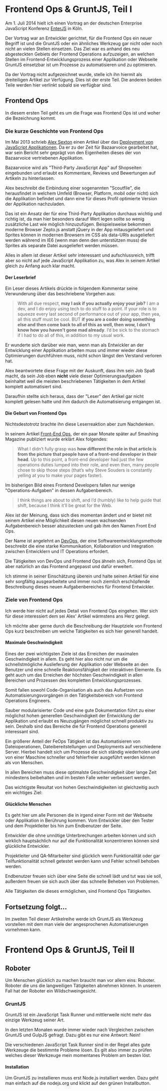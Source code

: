 # Frontend Ops & GruntJS, Teil I

Am 1. Juli 2014 hielt ich einen Vortrag an der deutschen Enterprise JavaScript Konferenz [EnterJS](http://enterjs.de) in Köln.

Der Vortrag war an Entwickler gerichtet, für die Frontend Ops ein neuer Begriff ist und die GruntJS oder ein ähnliches Werkzeug gar nicht oder noch nicht an vielen Stellen einsetzen. Das Ziel war es anhand des neu abgesteckten Gebiets der Frontend Operations aufzuzeigen, an welchen Stellen im Frontend-Entwicklungsprozess einer Applikation oder Webseite GruntJS einsetzbar ist um Prozesse zu automatisieren und zu optimieren.

Da der Vortrag nicht aufgezeichnet wurde, stelle ich ihn hiermit als dreiteiligen Artikel zur Verfügung. Dies ist der erste Teil. Die anderen beiden Teile werden hier verlinkt sobald sie verfügbar sind.

## Frontend Ops

In diesem ersten Teil geht es um die Frage was Frontend Ops ist und woher die Bezeichnung kommt.

### Die kurze Geschichte von Frontend Ops

Im Mai 2013 schrieb [Alex Sexton](http://alexsexton.com) einen Artikel über das [Deployment von JavaScript Applikationen](https://alexsexton.com/blog/2013/03/deploying-javascript-applications/). Da er zu der Zeit für Bazaarvoice gearbeitet hat, war sein Bericht sehr geprägt von den Eigenheiten dieses der von Bazaarvoice vertriebenen Applikation. 

Bazaarvoice wird als "Third-Party JavaScript App" auf Shopseiten eingebunden und erlaubt es Kommentare, Reviews und Bewertungen auf Artikeln zu hinterlassen. 

Alex beschreibt die Einbindung einer sogenannten "Scoutfile", die herausfindet in welchem Umfeld (Browser, Platform, mobil oder nicht) sich die Applikation befindet und dann eine für dieses Profil optimierte Version der Applikation nachzuladen.

Das ist ein Ansatz der für eine Third-Party Applikation durchaus wichtig und richtig ist, da man hier besonders darauf Wert legen sollte so wenig zusätzliche Last wie möglich hinzuzufügen. Beispielsweise bekommen moderne Browser Zepto.js anstatt jQuery in der App mitausgeliefert und Sprites können in modernen Browsern im CSS als data-URIs ausgeliefert werden während im IE6 (wenn man denn den unterstützen muss) die Sprites als separate Datei ausgeliefert werden müssen.

Alles in allem ist dieser Artikel sehr interessant und aufschlussreich, trifft aber so nicht auf jede JavaScript Applikation zu, was Alex in seinem Artikel gleich zu Anfang auch klar macht.

#### Der Leserbrief

Ein Leser dieses Artikels drückte in folgendem Kommentar seine Verwunderung über das beschriebene Vorgehen aus:

> With all due respect, **may I ask if you actually enjoy your job?** I am a dev, and I do enjoy using tech to do stuff to a point. If your role is to squeeze every last second of performance out of your app, then yea, all this stuff must be cool. BUT **if you are a coder doing something else and then come back to all of this as well, then wow, I don’t know how you haven’t gone mad already**. I’d be sick to the stomach if I had to do all of this, in addition to my usual work.

Er wunderte sich darüber wie man, wenn man als Entwickler an der Entwicklung einer Applikation arbeiten muss und immer wieder diese Optimierungen durchführen muss, nicht schon längst den Verstand verloren hat.

Alex beantwortete diese Frage mit der Auskunft, dass ihm sein Job Spaß macht, da sein Job eben **nicht** viele dieser Optimierungsaufgaben beinhaltet weil die meisten beschriebenen Tätigkeiten in dem Artikel komplett automatisiert sind.

Daraufhin stellte sich heraus, dass der "Leser" den Artikel gar nicht komplett gelesen hatte und ihm dadurch die Automatisierung entgangen ist.

#### Die Geburt von Frontend Ops

Nichtsdestotrotz brachte ihn diese Leserreaktion aber zum Nachdenken.

In seinem Artikel [Front-End Ops](http://www.smashingmagazine.com/2013/06/11/front-end-ops/), der ein paar Monate später auf Smashing Magazine publiziert wurde erklärt Alex folgendes:

> What I didn’t fully grasp was **how different the role in that article is from the picture that people have of a front-end developer in their head**. Up to this point, a front-end developer had just the few operations duties lumped into their role, and even then, many people chose to skip those steps (that’s why Steve Souders is constantly yelling at you to make your pages faster).

Im bisherigen Bild eines Frontend Developers fallen nur wenige "Operations-Aufgaben" in dessen Aufgabenbereich.

> I think things are about to shift, and I’d (humbly) like to help guide that shift, because I think it’ll be great for the Web.

Alex ist der Meinung, dass sich dies momentan ändert und er bietet mit seinem Artikel eine Möglichkeit diesen neuen wachsenden Aufgabenbereich besser abzustecken und gab ihm den Namen Front End Ops. 

Der Name ist angelehnt an [DevOps](http://en.wikipedia.org/wiki/DevOps), der eine Softwareentwicklungsmethode beschreibt die eine starke Kommunikation, Kollaboration und Integration zwischen Entwicklern und IT Operations erfordert. 

Die Tätigkeiten von DevOps und Frontend Ops ähneln sich, Frontend Ops ist aber natürlich an das Frontend angepasst und dafür erweitert.

Ich stimme in seiner Einschätzung überein und halte seinen Artikel für eine sehr sorgfältig ausgearbeitete und immer noch ziemlich erschöpfende Beschreibung dieses neuen Aufgabenbereiches für Frontend Entwickler.

### Ziele von Frontend Ops

Ich werde hier nicht auf jedes Detail von Frontend Ops eingehen. Wer sich für diese interessiert dem sei Alex' Artikel wärmstens ans Herz gelegt.

Ich möchte aber gerne durch die Beschreibung der Hauptziele von Frontend Ops kurz beschreiben um welche Tätigkeiten es sich hier generell handelt. 

#### Maximale Geschwindigkeit

Eines der zwei wichtigsten Ziele ist das Erreichen der maximalen Geschwindigkeit in allem. Es geht hier also nicht nur um die schnellstmögliche Auslieferung der Applikation oder Webseite an den Benutzer und eine schnelle Reaktionsfähigkeit der interaktiven Elemente. 
Es geht auch um das Erreichen der höchsten Geschwindigkeit in allen Bereichen und Prozessen des kompletten Entwicklungsprozesses.

Somit fallen sowohl Code-Organisation als auch das Aufsetzen von Automatisierungsvorgängen in den Tätigkeitsbereich von Frontend Operations Engineers. 

Sauber modularisierter Code und eine gute Dokumentation führt zu einer möglichst hohen generellen Geschwindigkeit der Entwicklung der Applikation und erlaubt es Neuzugängen möglichst schnell produktiv zu sein. Deshalb sind das Bereiche die für Frontend Operations generell interessant sind. 

Ein größerer Anteil der FeOps Tätigkeit ist das Automatisieren von Dateioperationen, Dateibereitstellungen und Deployments auf verschiedene Server. Hierbei handelt sich um Prozesse die sich ständig wiederholen und von einer Maschine schneller und fehlerfreier ausgeführt werden können als von Menschen. 

In allen Bereichen muss diese optimalste Geschwindigkeit über lange Zeit mindestens beibehalten und im besten Falle weiter verbessert werden. 

Das wichtigste Resultat von hohen Geschwindigkeiten ist gleichzeitig auch ein wichtiges Ziel: 

#### Glückliche Menschen

Es geht hier um alle Personen die in irgend einer Form mit der Webseite oder Applikation in Berührung kommen. Vom Entwickler über den Tester und dem Projektleiter bis hin zum Endbenutzer der Seite.

Entwickler die ohne unnötige Unterbrechungen arbeiten können und sich wirklich hauptsächlich nur auf die Funktionalität konzentrieren können sind glückliche Entwickler. 

Projektleiter und QA-Mitarbeiter sind glücklich wenn Funktionalität oder gar Teilfunktionalität schnell getestet werden kann und Fehler schnell behoben werden. 

Endbenutzer freuen sich über eine Seite die schnell lädt und tut was sie soll, außerdem freuen sie sich auch über das schnelle Beheben von Problemen. 

Alle Tätigkeiten die dieses ermöglichen, sind Frontend Ops Tätigkeiten. 

## Fortsetzung folgt...

Im zweiten Teil dieser Artikelreihe werde ich GruntJS als Werkzeug vorstellen mit dem man viele der angesprochenen Automatisierungen vornehmen kann. 


# Frontend Ops & GruntJS, Teil II

## Roboter

Um Menschen glücklich zu machen braucht man vor allem eins: Roboter. Roboter die uns die langweiligen Tätigkeiten abnehmen können. In unserem Fall hat der Roboter ein Wildschweingesicht.

### GruntJS

GruntJS ist ein JavaScript Task Runner und mittlerweile nicht mehr das einzige Werkzeug seiner Art.

In den letzten Monaten wurde immer wieder nach Vergleichen zwischen GruntJS und GulpJS gefragt. Dazu gibt es nur eine Antwort: Nein!

Die verschiedenen JavaScript Task Runner sind in der Regel alles gute Werkzeuge die bestimmte Probleme lösen. Es gilt also immer zu prüfen welches dieser Werkzeuge mein momentanes Problem am besten löst.

#### Installation

Um GruntJS zu installieren muss erst Node.js installiert werden. Dazu geht man einfach auf die nodejs.org und klickt auf den grünen Installbutton.
